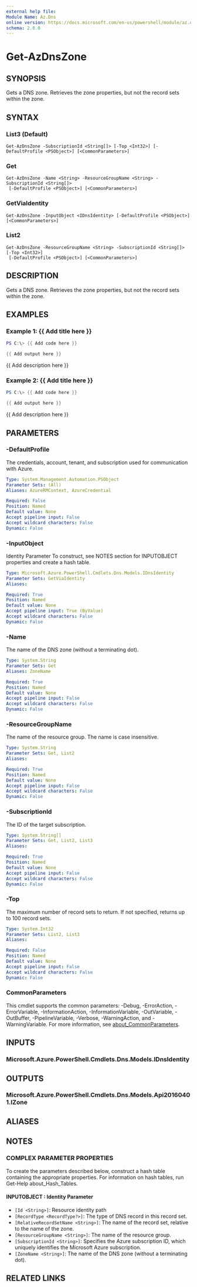```yaml
---
external help file:
Module Name: Az.Dns
online version: https://docs.microsoft.com/en-us/powershell/module/az.dns/get-azdnszone
schema: 2.0.0
---
```


# Get-AzDnsZone

## SYNOPSIS
Gets a DNS zone.
Retrieves the zone properties, but not the record sets within the zone.

## SYNTAX

### List3 (Default)
```
Get-AzDnsZone -SubscriptionId <String[]> [-Top <Int32>] [-DefaultProfile <PSObject>] [<CommonParameters>]
```

### Get
```
Get-AzDnsZone -Name <String> -ResourceGroupName <String> -SubscriptionId <String[]>
 [-DefaultProfile <PSObject>] [<CommonParameters>]
```

### GetViaIdentity
```
Get-AzDnsZone -InputObject <IDnsIdentity> [-DefaultProfile <PSObject>] [<CommonParameters>]
```

### List2
```
Get-AzDnsZone -ResourceGroupName <String> -SubscriptionId <String[]> [-Top <Int32>]
 [-DefaultProfile <PSObject>] [<CommonParameters>]
```

## DESCRIPTION
Gets a DNS zone.
Retrieves the zone properties, but not the record sets within the zone.

## EXAMPLES

### Example 1: {{ Add title here }}
```powershell
PS C:\> {{ Add code here }}

{{ Add output here }}
```

{{ Add description here }}

### Example 2: {{ Add title here }}
```powershell
PS C:\> {{ Add code here }}

{{ Add output here }}
```

{{ Add description here }}

## PARAMETERS

### -DefaultProfile
The credentials, account, tenant, and subscription used for communication with Azure.

```yaml
Type: System.Management.Automation.PSObject
Parameter Sets: (All)
Aliases: AzureRMContext, AzureCredential

Required: False
Position: Named
Default value: None
Accept pipeline input: False
Accept wildcard characters: False
Dynamic: False
```

### -InputObject
Identity Parameter
To construct, see NOTES section for INPUTOBJECT properties and create a hash table.

```yaml
Type: Microsoft.Azure.PowerShell.Cmdlets.Dns.Models.IDnsIdentity
Parameter Sets: GetViaIdentity
Aliases:

Required: True
Position: Named
Default value: None
Accept pipeline input: True (ByValue)
Accept wildcard characters: False
Dynamic: False
```

### -Name
The name of the DNS zone (without a terminating dot).

```yaml
Type: System.String
Parameter Sets: Get
Aliases: ZoneName

Required: True
Position: Named
Default value: None
Accept pipeline input: False
Accept wildcard characters: False
Dynamic: False
```

### -ResourceGroupName
The name of the resource group.
The name is case insensitive.

```yaml
Type: System.String
Parameter Sets: Get, List2
Aliases:

Required: True
Position: Named
Default value: None
Accept pipeline input: False
Accept wildcard characters: False
Dynamic: False
```

### -SubscriptionId
The ID of the target subscription.

```yaml
Type: System.String[]
Parameter Sets: Get, List2, List3
Aliases:

Required: True
Position: Named
Default value: None
Accept pipeline input: False
Accept wildcard characters: False
Dynamic: False
```

### -Top
The maximum number of record sets to return.
If not specified, returns up to 100 record sets.

```yaml
Type: System.Int32
Parameter Sets: List2, List3
Aliases:

Required: False
Position: Named
Default value: None
Accept pipeline input: False
Accept wildcard characters: False
Dynamic: False
```

### CommonParameters
This cmdlet supports the common parameters: -Debug, -ErrorAction, -ErrorVariable, -InformationAction, -InformationVariable, -OutVariable, -OutBuffer, -PipelineVariable, -Verbose, -WarningAction, and -WarningVariable. For more information, see [about_CommonParameters](http://go.microsoft.com/fwlink/?LinkID=113216).

## INPUTS

### Microsoft.Azure.PowerShell.Cmdlets.Dns.Models.IDnsIdentity

## OUTPUTS

### Microsoft.Azure.PowerShell.Cmdlets.Dns.Models.Api20160401.IZone

## ALIASES

## NOTES

### COMPLEX PARAMETER PROPERTIES
To create the parameters described below, construct a hash table containing the appropriate properties. For information on hash tables, run Get-Help about_Hash_Tables.

#### INPUTOBJECT <IDnsIdentity>: Identity Parameter
  - `[Id <String>]`: Resource identity path
  - `[RecordType <RecordType?>]`: The type of DNS record in this record set.
  - `[RelativeRecordSetName <String>]`: The name of the record set, relative to the name of the zone.
  - `[ResourceGroupName <String>]`: The name of the resource group.
  - `[SubscriptionId <String>]`: Specifies the Azure subscription ID, which uniquely identifies the Microsoft Azure subscription.
  - `[ZoneName <String>]`: The name of the DNS zone (without a terminating dot).

## RELATED LINKS

